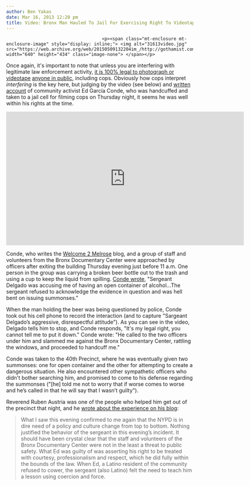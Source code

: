 ```yaml
---
author: Ben Yakas
date: Mar 16, 2013 12:20 pm
title: Video: Bronx Man Hauled To Jail For Exercising Right To Videotape Cops
---
```


	
										<p><span class="mt-enclosure mt-enclosure-image" style="display: inline;"> <img alt="31613video.jpg" src="https://web.archive.org/web/20150509132204im_/http://gothamist.com/attachments/byakas/31613video.jpg" width="640" height="434" class="image-none"> </span></p>

<p>Once again, it&apos;s important to note that unless you are interfering with legitimate law enforcement activity, <a href="https://web.archive.org/web/20150509132204/http://gothamist.com/2012/10/21/psa_it_is_100_legal_to_film_the_pol.php">it is 100% legal to photograph or videotape</a> <a href="https://web.archive.org/web/20150509132204/http://www.aclu.org/free-speech/know-your-rights-photographers">anyone in public</a>, including cops. Obviously how cops interpret <em>interfering</em> is the key here, but judging by the video (see below) and <a href="https://web.archive.org/web/20150509132204/http://www.welcome2melrose.com/wordpress/2013/03/high-on-power-nypd-officers-from-the-40th-precinct-continue-their-oppression-on-the-community/">written account</a> of community activist Ed Garc&#xED;a Conde, who was handcuffed and taken to a jail cell for filming cops on Thursday night, it seems he was well within his rights at the time.</p>

<p><iframe width="640" height="360" src="https://web.archive.org/web/20150509132204if_/http://www.youtube.com/embed/s9s0JjVZCN4" frameborder="0" allowfullscreen></iframe></p>

<p>Conde, who writes the <a href="https://web.archive.org/web/20150509132204/http://www.welcome2melrose.com/wordpress/">Welcome 2 Melrose</a> blog, and a group of staff and volunteers from the Bronx Documentary Center were approached by officers after exiting the building Thursday evening just before 11 a.m. One person in the group was carrying a broken beer bottle out to the trash and using a cup to keep the liquid from spilling. <a href="https://web.archive.org/web/20150509132204/http://www.welcome2melrose.com/wordpress/2013/03/high-on-power-nypd-officers-from-the-40th-precinct-continue-their-oppression-on-the-community/">Conde wrote</a>, &quot;Sergeant Delgado was accusing me of having an open container of alcohol...The sergeant refused to acknowledge the evidence in question and was hell bent on issuing summonses.&quot;</p>

<p>When the man holding the beer was being questioned by police, Conde took out his cell phone to record the interaction (and to capture &quot;Sargeant Delgado&#x2019;s aggressive, disrespectful attitude&quot;). As you can see in the video, Delgado tells him to stop, and Conde responds, &quot;It&apos;s my legal right, you cannot tell me to put it down.&quot; Conde wrote: &quot;He called to the two officers under him and slammed me against the Bronx Documentary Center, rattling the windows, and proceeded to handcuff me.&quot;</p>

<p>Conde was taken to the 40th Precinct, where he was eventually given two summonses: one for open container and the other for attempting to create a dangerous situation. He also encountered other sympathetic officers who didn&apos;t bother searching him, and promised to come to his defense regarding the summonses (&quot;[he] told me not to worry that if worse comes to worse and he&#x2019;s called in that he will say that I wasn&#x2019;t guilty&quot;).</p>

<p>Reverend Ruben Austria was one of the people who helped him get out of the precinct that night, and he <a href="https://web.archive.org/web/20150509132204/http://revrubz.blogspot.com/2013/03/the-nypd-needs-culture-change.html?m=1">wrote about the experience on his blog</a>:</p>

<blockquote>What I saw this evening confirmed to me again that the NYPD is in dire need of a policy and culture change from top to bottom. Nothing justified the behavior of the sergeant in this evening&#x2019;s incident. It should have been crystal clear that the staff and volunteers of the Bronx Documentary Center were not in the least a threat to public safety. What Ed was guilty of was asserting his right to be treated with courtesy, professionalism and respect, which he did fully within the bounds of the law. When Ed, a Latino resident of the community refused to cower, the sergeant (also Latino) felt the need to teach him a lesson using coercion and force.</blockquote>					
										
									
				